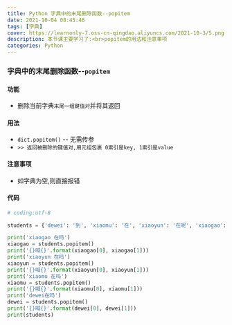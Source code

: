 ```yaml
---
title: Python 字典中的末尾删除函数--popitem
date: 2021-10-04 08:45:46
tags: [字典]
cover: https://learnonly-7.oss-cn-qingdao.aliyuncs.com/2021-10-3/5.png
description: 本节课主要学习了:<br>popitem的用法和注意事项
categories: Python
---
```


### 字典中的末尾删除函数--`popitem`

#### 功能

- 删除当前字典`末尾一组键值对`并将其返回

#### 用法

- `dict.popitem()`  --  无需传参
- `>> 返回被删除的键值对,用元组包裹 0索引是key, 1索引是value`

#### 注意事项

- 如字典为空,则直接报错

#### 代码

```python
# coding:utf-8

students = {'dewei': '到', 'xiaomu': '在', 'xiaoyun': '在呢', 'xiaogao': '在'}

print('xiaogao 在吗')
xiaogao = students.popitem()
print('{}喊{}'.format(xiaogao[0], xiaogao[1]))
print('xiaoyun 在吗')
xiaoyun = students.popitem()
print('{}喊{}'.format(xiaoyun[0], xiaoyun[1]))
print('xiaomu 在吗')
xiaomu = students.popitem()
print('{}喊{}'.format(xiaomu[0], xiaomu[1]))
print('dewei在吗')
dewei = students.popitem()
print('{}喊{}'.format(dewei[0], dewei[1]))
print(students)

```
